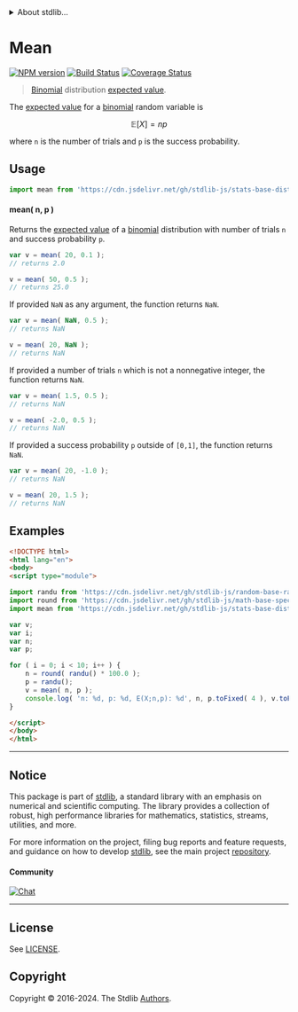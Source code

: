 <!--

@license Apache-2.0

Copyright (c) 2018 The Stdlib Authors.

Licensed under the Apache License, Version 2.0 (the "License");
you may not use this file except in compliance with the License.
You may obtain a copy of the License at

   http://www.apache.org/licenses/LICENSE-2.0

Unless required by applicable law or agreed to in writing, software
distributed under the License is distributed on an "AS IS" BASIS,
WITHOUT WARRANTIES OR CONDITIONS OF ANY KIND, either express or implied.
See the License for the specific language governing permissions and
limitations under the License.

-->


<details>
  <summary>
    About stdlib...
  </summary>
  <p>We believe in a future in which the web is a preferred environment for numerical computation. To help realize this future, we've built stdlib. stdlib is a standard library, with an emphasis on numerical and scientific computation, written in JavaScript (and C) for execution in browsers and in Node.js.</p>
  <p>The library is fully decomposable, being architected in such a way that you can swap out and mix and match APIs and functionality to cater to your exact preferences and use cases.</p>
  <p>When you use stdlib, you can be absolutely certain that you are using the most thorough, rigorous, well-written, studied, documented, tested, measured, and high-quality code out there.</p>
  <p>To join us in bringing numerical computing to the web, get started by checking us out on <a href="https://github.com/stdlib-js/stdlib">GitHub</a>, and please consider <a href="https://opencollective.com/stdlib">financially supporting stdlib</a>. We greatly appreciate your continued support!</p>
</details>

# Mean

[![NPM version][npm-image]][npm-url] [![Build Status][test-image]][test-url] [![Coverage Status][coverage-image]][coverage-url] <!-- [![dependencies][dependencies-image]][dependencies-url] -->

> [Binomial][binomial-distribution] distribution [expected value][expected-value].

<!-- Section to include introductory text. Make sure to keep an empty line after the intro `section` element and another before the `/section` close. -->

<section class="intro">

The [expected value][expected-value] for a [binomial][binomial-distribution] random variable is

<!-- <equation class="equation" label="eq:binomial_expectation" align="center" raw="\mathbb{E}\left[ X \right] = n p" alt="Expected value for a binomial distribution."> -->

```math
\mathbb{E}\left[ X \right] = n p
```

<!-- <div class="equation" align="center" data-raw-text="\mathbb{E}\left[ X \right] = n p" data-equation="eq:binomial_expectation">
    <img src="https://cdn.jsdelivr.net/gh/stdlib-js/stdlib@51534079fef45e990850102147e8945fb023d1d0/lib/node_modules/@stdlib/stats/base/dists/binomial/mean/docs/img/equation_binomial_expectation.svg" alt="Expected value for a binomial distribution.">
    <br>
</div> -->

<!-- </equation> -->

where `n` is the number of trials and `p` is the success probability.

</section>

<!-- /.intro -->

<!-- Package usage documentation. -->



<section class="usage">

## Usage

```javascript
import mean from 'https://cdn.jsdelivr.net/gh/stdlib-js/stats-base-dists-binomial-mean@v0.2.2-esm/index.mjs';
```

#### mean( n, p )

Returns the [expected value][expected-value] of a [binomial][binomial-distribution] distribution with number of trials `n` and success probability `p`.

```javascript
var v = mean( 20, 0.1 );
// returns 2.0

v = mean( 50, 0.5 );
// returns 25.0
```

If provided `NaN` as any argument, the function returns `NaN`.

```javascript
var v = mean( NaN, 0.5 );
// returns NaN

v = mean( 20, NaN );
// returns NaN
```

If provided a number of trials `n` which is not a nonnegative integer, the function returns `NaN`.

```javascript
var v = mean( 1.5, 0.5 );
// returns NaN

v = mean( -2.0, 0.5 );
// returns NaN
```

If provided a success probability `p` outside of `[0,1]`, the function returns `NaN`.

```javascript
var v = mean( 20, -1.0 );
// returns NaN

v = mean( 20, 1.5 );
// returns NaN
```

</section>

<!-- /.usage -->

<!-- Package usage notes. Make sure to keep an empty line after the `section` element and another before the `/section` close. -->

<section class="notes">

</section>

<!-- /.notes -->

<!-- Package usage examples. -->

<section class="examples">

## Examples

<!-- eslint no-undef: "error" -->

```html
<!DOCTYPE html>
<html lang="en">
<body>
<script type="module">

import randu from 'https://cdn.jsdelivr.net/gh/stdlib-js/random-base-randu@esm/index.mjs';
import round from 'https://cdn.jsdelivr.net/gh/stdlib-js/math-base-special-round@esm/index.mjs';
import mean from 'https://cdn.jsdelivr.net/gh/stdlib-js/stats-base-dists-binomial-mean@v0.2.2-esm/index.mjs';

var v;
var i;
var n;
var p;

for ( i = 0; i < 10; i++ ) {
    n = round( randu() * 100.0 );
    p = randu();
    v = mean( n, p );
    console.log( 'n: %d, p: %d, E(X;n,p): %d', n, p.toFixed( 4 ), v.toFixed( 4 ) );
}

</script>
</body>
</html>
```

</section>

<!-- /.examples -->

<!-- Section to include cited references. If references are included, add a horizontal rule *before* the section. Make sure to keep an empty line after the `section` element and another before the `/section` close. -->

<section class="references">

</section>

<!-- /.references -->

<!-- Section for related `stdlib` packages. Do not manually edit this section, as it is automatically populated. -->

<section class="related">

</section>

<!-- /.related -->

<!-- Section for all links. Make sure to keep an empty line after the `section` element and another before the `/section` close. -->


<section class="main-repo" >

* * *

## Notice

This package is part of [stdlib][stdlib], a standard library with an emphasis on numerical and scientific computing. The library provides a collection of robust, high performance libraries for mathematics, statistics, streams, utilities, and more.

For more information on the project, filing bug reports and feature requests, and guidance on how to develop [stdlib][stdlib], see the main project [repository][stdlib].

#### Community

[![Chat][chat-image]][chat-url]

---

## License

See [LICENSE][stdlib-license].


## Copyright

Copyright &copy; 2016-2024. The Stdlib [Authors][stdlib-authors].

</section>

<!-- /.stdlib -->

<!-- Section for all links. Make sure to keep an empty line after the `section` element and another before the `/section` close. -->

<section class="links">

[npm-image]: http://img.shields.io/npm/v/@stdlib/stats-base-dists-binomial-mean.svg
[npm-url]: https://npmjs.org/package/@stdlib/stats-base-dists-binomial-mean

[test-image]: https://github.com/stdlib-js/stats-base-dists-binomial-mean/actions/workflows/test.yml/badge.svg?branch=v0.2.2
[test-url]: https://github.com/stdlib-js/stats-base-dists-binomial-mean/actions/workflows/test.yml?query=branch:v0.2.2

[coverage-image]: https://img.shields.io/codecov/c/github/stdlib-js/stats-base-dists-binomial-mean/main.svg
[coverage-url]: https://codecov.io/github/stdlib-js/stats-base-dists-binomial-mean?branch=main

<!--

[dependencies-image]: https://img.shields.io/david/stdlib-js/stats-base-dists-binomial-mean.svg
[dependencies-url]: https://david-dm.org/stdlib-js/stats-base-dists-binomial-mean/main

-->

[chat-image]: https://img.shields.io/gitter/room/stdlib-js/stdlib.svg
[chat-url]: https://app.gitter.im/#/room/#stdlib-js_stdlib:gitter.im

[stdlib]: https://github.com/stdlib-js/stdlib

[stdlib-authors]: https://github.com/stdlib-js/stdlib/graphs/contributors

[umd]: https://github.com/umdjs/umd
[es-module]: https://developer.mozilla.org/en-US/docs/Web/JavaScript/Guide/Modules

[deno-url]: https://github.com/stdlib-js/stats-base-dists-binomial-mean/tree/deno
[deno-readme]: https://github.com/stdlib-js/stats-base-dists-binomial-mean/blob/deno/README.md
[umd-url]: https://github.com/stdlib-js/stats-base-dists-binomial-mean/tree/umd
[umd-readme]: https://github.com/stdlib-js/stats-base-dists-binomial-mean/blob/umd/README.md
[esm-url]: https://github.com/stdlib-js/stats-base-dists-binomial-mean/tree/esm
[esm-readme]: https://github.com/stdlib-js/stats-base-dists-binomial-mean/blob/esm/README.md
[branches-url]: https://github.com/stdlib-js/stats-base-dists-binomial-mean/blob/main/branches.md

[stdlib-license]: https://raw.githubusercontent.com/stdlib-js/stats-base-dists-binomial-mean/main/LICENSE

[binomial-distribution]: https://en.wikipedia.org/wiki/Binomial_distribution

[expected-value]: https://en.wikipedia.org/wiki/Expected_value

</section>

<!-- /.links -->
